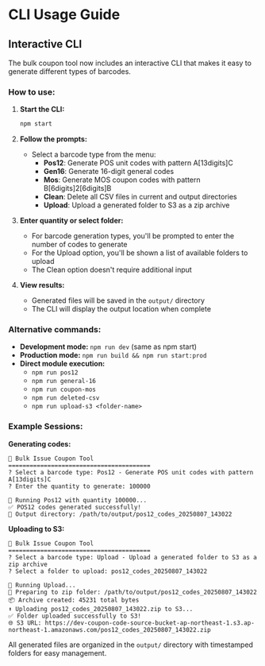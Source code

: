 # CLI Usage Guide

## Interactive CLI

The bulk coupon tool now includes an interactive CLI that makes it easy to generate different types of barcodes.

### How to use:

1. **Start the CLI:**
   ```bash
   npm start
   ```

2. **Follow the prompts:**
   - Select a barcode type from the menu:
     - **Pos12**: Generate POS unit codes with pattern A[13digits]C
     - **Gen16**: Generate 16-digit general codes  
     - **Mos**: Generate MOS coupon codes with pattern B[6digits]2[6digits]B
     - **Clean**: Delete all CSV files in current and output directories
     - **Upload**: Upload a generated folder to S3 as a zip archive

3. **Enter quantity or select folder:**
   - For barcode generation types, you'll be prompted to enter the number of codes to generate
   - For the Upload option, you'll be shown a list of available folders to upload
   - The Clean option doesn't require additional input

4. **View results:**
   - Generated files will be saved in the `output/` directory
   - The CLI will display the output location when complete

### Alternative commands:

- **Development mode:** `npm run dev` (same as npm start)
- **Production mode:** `npm run build && npm run start:prod`
- **Direct module execution:** 
  - `npm run pos12`
  - `npm run general-16` 
  - `npm run coupon-mos`
  - `npm run deleted-csv`
  - `npm run upload-s3 <folder-name>`

### Example Sessions:

**Generating codes:**
```
🎫 Bulk Issue Coupon Tool
========================================
? Select a barcode type: Pos12 - Generate POS unit codes with pattern A[13digits]C
? Enter the quantity to generate: 100000

🚀 Running Pos12 with quantity 100000...
✅ POS12 codes generated successfully!
📁 Output directory: /path/to/output/pos12_codes_20250807_143022
```

**Uploading to S3:**
```
🎫 Bulk Issue Coupon Tool
========================================
? Select a barcode type: Upload - Upload a generated folder to S3 as a zip archive
? Select a folder to upload: pos12_codes_20250807_143022

🚀 Running Upload...
📁 Preparing to zip folder: /path/to/output/pos12_codes_20250807_143022
📦 Archive created: 45231 total bytes
⬆️ Uploading pos12_codes_20250807_143022.zip to S3...
✅ Folder uploaded successfully to S3!
🌐 S3 URL: https://dev-coupon-code-source-bucket-ap-northeast-1.s3.ap-northeast-1.amazonaws.com/pos12_codes_20250807_143022.zip
```

All generated files are organized in the `output/` directory with timestamped folders for easy management.
